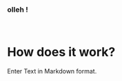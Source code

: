 <h3 style="text-align: left;">olleh !&nbsp;<br></h3><div><br></div><h1>How does it work?</h1>
<p>Enter Text in Markdown format.</p>
